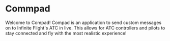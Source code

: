 # Commpad
Welcome to Compad! Compad is an application to send custom messages on to Infinite Flight's ATC in live. This allows for ATC controllers and pilots to stay connected and fly with the most realistic experience!
